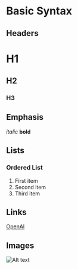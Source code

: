 # Basic Syntax

## Headers

# H1
## H2
### H3


## Emphasis

*italic*
**bold**

## Lists

### Ordered List

1. First item
2. Second item
3. Third item

## Links

[OpenAI](https://www.openai.com)

## Images

![Alt text](http://www.coellho.com)

